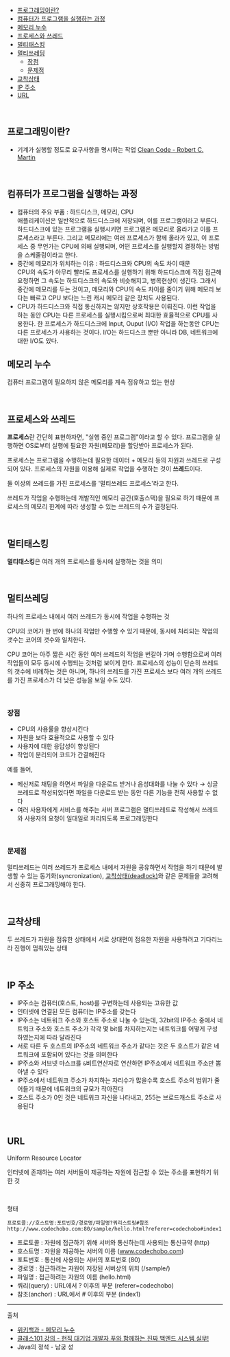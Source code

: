 - [프로그래밍이란?](#프로그래밍이란)
- [컴퓨터가 프로그램을 실행하는 과정](#컴퓨터가-프로그램을-실행하는-과정)
- [메모리 누수](#메모리-누수)
- [프로세스와 쓰레드](#프로세스와-쓰레드)
- [멀티태스킹](#멀티태스킹)
- [멀티쓰레딩](#멀티쓰레딩)
  - [장점](#장점)
  - [문제점](#문제점)
- [교착상태](#교착상태)
- [IP 주소](#ip-주소)
- [URL](#url)

<br/>

## 프로그래밍이란?
- 기계가 실행할 정도로 요구사항을 명시하는 작업 [Clean Code - Robert C. Martin](https://digital.kyobobook.co.kr/digital/ebook/ebookDetail.ink?selectedLargeCategory=001&barcode=4808966260959&orderClick=LEH&Kc=)

<br/>

## 컴퓨터가 프로그램을 실행하는 과정
- 컴퓨터의 주요 부품 : 하드디스크, 메모리, CPU<br/>
애플리케이션은 일반적으로 하드디스크에 저장되며, 이를 프로그램이라고 부른다. 하드디스크에 있는 프로그램을 실행시키면 프로그램은 메모리로 올라가고 이를 프로세스라고 부른다. 그리고 메모리에는 여러 프로세스가 함께 올라가 있고, 이 프로세스 중 무언가는 CPU에 의해 실행되며, 어떤 프로세스를 실행할지 결정하는 방법을 스케줄링이라고 한다.
- 중간에 메모리가 위치하는 이유 : 하드디스크와 CPU의 속도 차이 때문<br/>
CPU의 속도가 아무리 빨라도 프로세스를 실행하기 위해 하드디스크에 직접 접근해 요청하면 그 속도는 하드디스크의 속도와 비슷해지고, 병목현상이 생긴다. 그래서 중간에 메모리를 두는 것이고, 메모리와 CPU의 속도 차이를 줄이기 위해 메모리 보다는 빠르고 CPU 보다는 느린 캐시 메모리 같은 장치도 사용된다.
- CPU가 하드디스크와 직접 통신하지는 않지만 상호작용은 이뤄진다. 이런 작업을 하는 동안 CPU는 다른 프로세스를 실행시킴으로써 최대한 효율적으로 CPU를 사용한다. 한 프로세스가 하드디스크에 Input, Ouput (I/O) 작업을 하는동안 CPU는 다른 프로세스가 사용하는 것이다. I/O는 하드디스크 뿐만 아니라 DB, 네트워크에 대한 I/O도 있다.

## 메모리 누수

컴퓨터 프로그램이 필요하지 않은 메모리를 계속 점유하고 있는 현상

<br/>

## 프로세스와 쓰레드
**프로세스**란 간단히 표현하자면, "실행 중인 프로그램"이라고 할 수 있다. 프로그램을 실행하면 OS로부터 실행에 필요한 자원(메모리)을 할당받아 프로세스가 된다.

프로세스는 프로그램을 수행하는데 필요한 데이터 + 메모리 등의 자원과 쓰레드로 구성되어 있다. 프로세스의 자원을 이용해 실제로 작업을 수행하는 것이 **쓰레드**이다.

둘 이상의 쓰레드를 가진 프로세스를 '멀티쓰레드 프로세스'라고 한다.

쓰레드가 작업을 수행하는데 개발적인 메모리 공간(호출스택)을 필요로 하기 때문에 프로세스의 메모리 한계에 따라 생성할 수 있는 쓰레드의 수가 결정된다.

<br/>

## 멀티태스킹
**멀티태스킹**은 여러 개의 프로세스를 동시에 실행하는 것을 의미

<br/>

## 멀티쓰레딩
하나의 프로세스 내에서 여러 쓰레드가 동시에 작업을 수행하는 것

CPU의 코어가 한 번에 하나의 작업만 수행할 수 있기 때문에, 동시에 처리되는 작업의 갯수는 코어의 갯수와 일치한다.

CPU 코어는 아주 짧은 시간 동안 여러 쓰레드의 작업을 번갈아 가며 수행함으로써 여러 작업들이 모두 동시에 수행되는 것처럼 보이게 한다. 프로세스의 성능이 단순히 쓰레드의 갯수에 비례하는 것은 아니며, 하나의 쓰레드를 가진 프로세스 보다 여러 개의 쓰레드를 가진 프로세스가 더 낮은 성능을 보일 수도 있다.

<br/>

### 장점
- CPU의 사용률을 향상시킨다
- 자원을 보다 효율적으로 사용할 수 있다
- 사용자에 대한 응답성이 향상된다
- 작업이 분리되어 코드가 간결해진다

예를 들어, 
- 메신저로 채팅을 하면서 파일을 다운로드 받거나 음성대화를 나눌 수 있다 → 싱글쓰레드로 작성되었다면 파일을 다운로드 받는 동안 다른 기능을 전혀 사용할 수 없다
- 여러 사용자에게 서비스를 해주는 서버 프로그램은 멀티쓰레드로 작성해서 쓰레드와 사용자의 요청이 일대일로 처리되도록 프로그래밍한다

<br/>

### 문제점
멀티쓰레드는 여러 쓰레드가 프로세스 내에서 자원을 공유하면서 작업을 하기 때문에 발생할 수 있는 동기화(syncronization), [교착상태(deadlock)](#deadlock)와 같은 문제들을 고려해서 신중히 프로그래밍해야 한다. 

<br/>

## 교착상태
두 쓰레드가 자원을 점유한 상태에서 서로 상대편이 점유한 자원을 사용하려고 기다리느라 진행이 멈춰있는 상태

<br/>

## IP 주소
- IP주소는 컴퓨터(호스트, host)를 구변하는데 사용되는 고유한 값
- 인터넷에 연결된 모든 컴퓨터는 IP주소를 갖는다
- IP주소는 네트워크 주소와 호스트 주소로 나눌 수 있는데, 32bit의 IP주소 중에서 네트워크 주소와 호스트 주소가 각각 몇 bit를 차지하는지는 네트워크를 어떻게 구성하였는지에 따라 달라진다
- 서로 다른 두 호스트의 IP주소의 네트워크 주소가 같다는 것은 두 호스트가 같은 네트워크에 포함되어 있다는 것을 의미한다
- IP주소와 서브넷 마스크를 ```&```비트연산자로 연산하면 IP주소에서 네트워크 주소만 뽑아낼 수 있다
- IP주소에서 네트워크 주소가 차지하는 자리수가 많을수록 호스트 주소의 범위가 줄어들기 때문에 네트워크의 규모가 작아진다
- 호스트 주소가 0인 것은 네트워크 자신을 나타내고, 255는 브로드캐스트 주소로 사용된다

<br/>

## URL
Uniform Resource Locator

인터넷에 존재하는 여러 서버들이 제공하는 자원에 접근할 수 있는 주소를 표현하기 위한 것

<br/>

형태

```text
프로토콜://호스트명:포트번호/경로명/파일명?쿼리스트링#참조
http://www.codechobo.com:80/sample/hello.html?referer=codechobo#index1
```


- 프로토콜 : 자원에 접근하기 위해 서버와 통신하는데 사용되는 통신규약 (http)
- 호스트명 : 자원을 제공하는 서버의 이름 (www.codechobo.com)
- 포트번호 : 통신에 사용되는 서버의 포트번호 (80)
- 경로명 : 접근하려는 자원이 저장된 서버상의 위치 (/sample/)
- 파일명 : 접근하려는 자원의 이름 (hello.html)
- 쿼리(query) : URL에서 ? 이후의 부분 (referer=codechobo)
- 참조(anchor) : URL에서 # 이후의 부분 (index1)

---

출처

- [위키백과 - 메모리 누수](https://ko.wikipedia.org/wiki/%EB%A9%94%EB%AA%A8%EB%A6%AC_%EB%88%84%EC%88%98)
- [클래스101 강의 - 현직 대기업 개발자 푸와 함께하는 진짜 백엔드 시스템 실무!](https://class101.net/products/T6HT0bUDKIH1V5i3Ji2M)
- Java의 정석 - 남궁 성